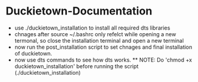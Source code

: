 # Duckietown-Documentation

* use ./duckietown_installation to install all required dts libraries
* chnages after source ~/.bashrc only refelct while opening a new termonal, so close the installation terminal and open a new terminal
* now run the post_installation script to set chnages and final installation of duckietown.
* now use dts commands to see how dts works.
** NOTE: Do 'chmod +x duckietown_installation' before running the script (./duckietown_installation)
